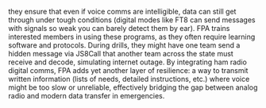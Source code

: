 they ensure that even if voice comms are intelligible, data can still get through under tough conditions (digital modes like FT8 can send messages with signals so weak you can barely detect them by ear). FPA trains interested members in using these programs, as they often require learning software and protocols. During drills, they might have one team send a hidden message via JS8Call that another team across the state must receive and decode, simulating internet outage. By integrating ham radio digital comms, FPA adds yet another layer of resilience: a way to transmit written information (lists of needs, detailed instructions, etc.) where voice might be too slow or unreliable, effectively bridging the gap between analog radio and modern data transfer in emergencies.
